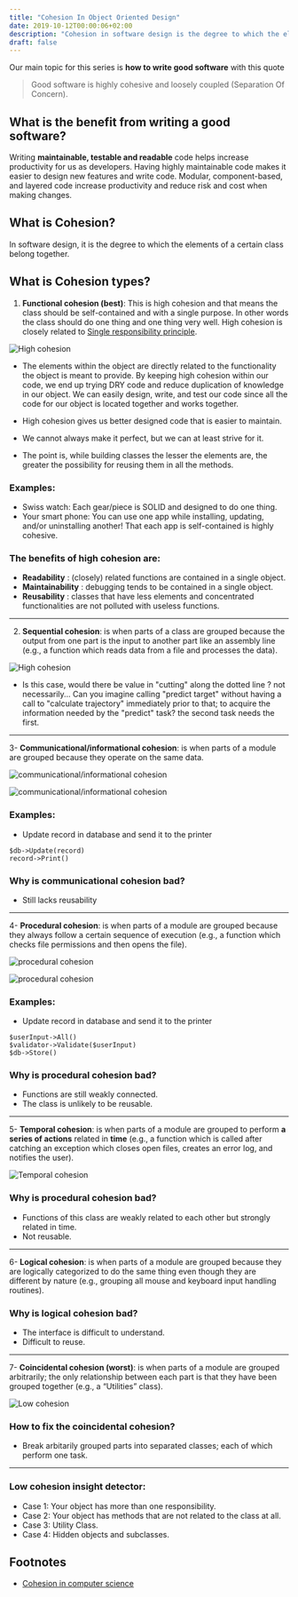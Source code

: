 ```yaml
---
title: "Cohesion In Object Oriented Design"
date: 2019-10-12T00:00:06+02:00
description: "Cohesion in software design is the degree to which the elements of a certain class belong together."
draft: false
---
```


Our main topic for this series is **how to write good software** with this quote
> Good software is highly cohesive and loosely coupled (Separation Of Concern).


## What is the benefit from writing a good software?

Writing **maintainable, testable and readable** code helps increase productivity for us as developers. Having highly maintainable code makes it easier to design new features and write code. Modular, component-based, and layered code increase productivity and reduce risk and cost when making changes.

## What is Cohesion?
In software design, it is the degree to which the elements of a certain class belong together.

## What is Cohesion types?
1. **Functional cohesion (best)**: This is high cohesion and that means the class should be self-contained and with a single purpose. In other words the class should do one thing and one thing very well. High cohesion is closely related to [Single responsibility principle](https://en.wikipedia.org/wiki/Single_responsibility_principle).

![High cohesion](/posts/images/cohesion/functional_cohesion_high_cohesion.jpg "High cohesion (best)")

* The elements within the object are directly related to the functionality the object is meant to provide. By keeping high cohesion within our code, we end up trying DRY code and reduce duplication of knowledge in our object. We can easily design, write, and test our code since all the code for our object is located together and works together.

* High cohesion gives us better designed code that is easier to maintain.

* We cannot always make it perfect, but we can at least strive for it.

* The point is, while building classes the lesser the elements are, the greater the possibility for reusing them in all the methods.

### Examples:
- Swiss watch: Each gear/piece is SOLID and designed to do one thing.
- Your smart phone: You can use one app while installing, updating, and/or uninstalling another! That each app is self-contained is highly cohesive.

### The benefits of high cohesion are:

- **Readability** : (closely) related functions are contained in a single object.
- **Maintainability** : debugging tends to be contained in a single object.
- **Reusability** : classes that have less elements and concentrated functionalities are not polluted with useless functions.

---

2. **Sequential cohesion**: is when parts of a class are grouped because the output from one part is the input to another part like an assembly line (e.g., a function which reads data from a file and processes the data).

![High cohesion](/posts/images/cohesion/sequential_cohesion.jpg "High cohesion (best)")

* Is this case, would there be value in "cutting"  along the dotted line ? not necessarily... Can you imagine calling "predict target" without having a call to "calculate trajectory" immediately prior to that; to acquire the information needed by the "predict" task?  the second task needs the first.

---

3- **Communicational/informational cohesion**: is when parts of a module are grouped because they operate on the same data.

![communicational/informational cohesion](/posts/images/cohesion/communicational-informational-data_cohesion.jpg "communicational/informational cohesion")

![communicational/informational cohesion](/posts/images/cohesion/communicational_cohesion.png "communicational/informational cohesion")

### Examples:
- Update record in database and send it to the printer
```
$db->Update(record)
record->Print()
```

### Why is communicational cohesion bad?
- Still lacks reusability
---

4- **Procedural cohesion**: is when parts of a module are grouped because they always follow a certain sequence of execution (e.g., a function which checks file permissions and then opens the file).

![procedural cohesion](/posts/images/cohesion/procedural_cohesion.jpg "procedural cohesion")

![procedural cohesion](/posts/images/cohesion/procedural_cohesion.png "procedural cohesion")

### Examples:
- Update record in database and send it to the printer
```
$userInput->All()
$validator->Validate($userInput)
$db->Store()
```
### Why is procedural cohesion bad?
- Functions are still weakly connected.
- The class is unlikely to be reusable.
---
5- **Temporal cohesion**: is when parts of a module are grouped to perform **a series of actions** related in **time** (e.g., a function which is called after catching an exception which closes open files, creates an error log, and notifies the user).

![Temporal cohesion](https://media.giphy.com/media/jWexOOlYe241y/giphy.gif "Temporal cohesion")



### Why is procedural cohesion bad?
- Functions of this class are weakly related to each other but strongly related in time.
- Not reusable.
---
6- **Logical cohesion**: is when parts of a module are grouped because they are logically categorized to do the same thing even though they are different by nature (e.g., grouping all mouse and keyboard input handling routines).

### Why is logical cohesion bad?
- The interface is difficult to understand.
- Difficult to reuse.
---

7- **Coincidental cohesion (worst)**: is when parts of a module are grouped arbitrarily; the only relationship between each part is that they have been grouped together (e.g., a “Utilities” class).

![Low cohesion](/posts/images/cohesion/coincidental_cohesion.jpg "Low cohesion")

### How to fix the coincidental cohesion?
- Break arbitarily grouped parts into separated classes; each of which perform one task.
---

<!-- this part will change it's place with the code mess detector -->

### Low cohesion insight detector:
- Case 1: Your object has more than one responsibility.
- Case 2: Your object has methods that are not related to the class at all.
- Case 3: Utility Class.
- Case 4: Hidden objects and subclasses.

## Footnotes
- [Cohesion in computer science](https://en.wikipedia.org/wiki/Cohesion_(computer_science))



<!-- part introduction -->
<!-- part one -->
<!-- 

[] 00. introduction
[] 01. Objective
[] 02. what is the bad side as side effects?
[] 03. what is the benifit -> it is the objective
[] 04. what is the benifit -> it is the objective

what is cohesion and it's types also the coupling
and how to do the best
-- coupling => focus on complixty between the objects
software guid design series
 -->
